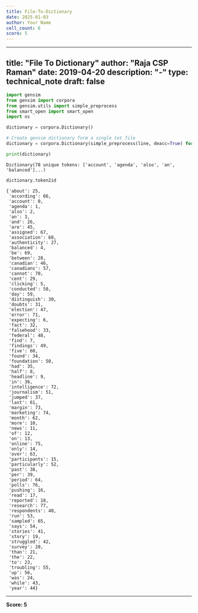 ```yaml
---
title: File-To-Dictionary
date: 2025-01-03
author: Your Name
cell_count: 6
score: 5
---
```


---
title: "File To Dictionary"
author: "Raja CSP Raman"
date: 2019-04-20
description: "-"
type: technical_note
draft: false
---

```python
import gensim
from gensim import corpora
from gensim.utils import simple_preprocess
from smart_open import smart_open
import os
```


```python
dictionary = corpora.Dictionary()
```


```python
# Create gensim dictionary form a single tet file
dictionary = corpora.Dictionary(simple_preprocess(line, deacc=True) for line in open('sample.txt', encoding='utf-8'))
```


```python
print(dictionary)
```

    Dictionary(78 unique tokens: ['account', 'agenda', 'also', 'an', 'balanced']...)



```python
dictionary.token2id
```




    {'about': 25,
     'according': 66,
     'account': 0,
     'agenda': 1,
     'also': 2,
     'an': 3,
     'and': 26,
     'are': 45,
     'assigned': 67,
     'association': 68,
     'authenticity': 27,
     'balanced': 4,
     'be': 69,
     'between': 28,
     'canadian': 46,
     'canadians': 57,
     'cannot': 70,
     'cent': 29,
     'clicking': 5,
     'conducted': 58,
     'day': 59,
     'distinguish': 30,
     'doubts': 31,
     'election': 47,
     'error': 71,
     'expecting': 6,
     'fact': 32,
     'falsehood': 33,
     'federal': 48,
     'find': 7,
     'findings': 49,
     'five': 60,
     'found': 34,
     'foundation': 50,
     'had': 35,
     'half': 8,
     'headline': 9,
     'in': 36,
     'intelligence': 72,
     'journalism': 51,
     'jumped': 37,
     'last': 61,
     'margin': 73,
     'marketing': 74,
     'month': 62,
     'more': 10,
     'news': 11,
     'of': 12,
     'on': 13,
     'online': 75,
     'only': 14,
     'over': 63,
     'participants': 15,
     'particularly': 52,
     'past': 38,
     'per': 39,
     'period': 64,
     'polls': 76,
     'pushing': 16,
     'read': 17,
     'reported': 18,
     'research': 77,
     'respondents': 40,
     'run': 53,
     'sampled': 65,
     'says': 54,
     'stories': 41,
     'story': 19,
     'struggled': 42,
     'survey': 20,
     'than': 21,
     'the': 22,
     'to': 23,
     'troubling': 55,
     'up': 56,
     'was': 24,
     'while': 43,
     'year': 44}




---
**Score: 5**